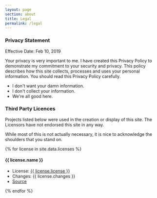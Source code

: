 ```yaml
---
layout: page
section: about
title: Legal
permalink: /legal
---
```


### Privacy Statement

Effective Date: Feb 10, 2019

Your privacy is very important to me. I have created this Privacy Policy to demonstrate my commitment to your security and privacy. This policy describes how this site collects, processes and uses your personal information. You should read this Privacy Policy carefully.

- I don't want your damn information. 
- I don't collect your information. 
- We're all good here.

### Third Party Licences

Projects listed below were used in the creation or display of this site. The Licensors have not endorsed this site in any way.

While most of this is not actually necessary, it is nice to acknowledge the shoulders that you stand on.

<div class="grid grid-box">
{% for license in site.data.licenses %}
<div class="grid-cell">
    <h4>{{ license.name }}</h4>
    <ul>
        <li>
            License: <a class="ext" href="{{ license.link }}" target="_blank" rel="noopener">
            {{ license.license }}</a>
        </li>
        <li>Changes: {{ license.changes }}</li>
        <li>
            <a class="ext" href="{{ license.source }}" target="_blank" rel="noopener">Source</a>
        </li>
    </ul>
</div>
{% endfor %}
</div>